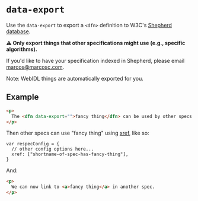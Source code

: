 # `data-export`

Use the `data-export` to export a `<dfn>` definition to W3C's [Shepherd database](https://api.csswg.org/shepherd/). 

**⚠️ Only export things that other specifications might use (e.g., specific algorithms).**

If you'd like to have your specification indexed in Shepherd, please email marcos@marcosc.com.  

Note: WebIDL things are automatically exported for you.

## Example

```HTML
<p>
  The <dfn data-export="">fancy thing</dfn> can be used by other specs.  
</p>
```

Then other specs can use "fancy thing" using [xref](xref), like so:

```JS
var respecConfig = { 
  // other config options here...
  xref: ["shortname-of-spec-has-fancy-thing"],
}
```

And:

```HTML
<p>
  We can now link to <a>fancy thing</a> in another spec.
</p>
```
